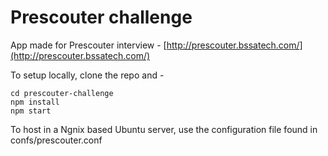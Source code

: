 Prescouter challenge
===================

App made for Prescouter interview - [http://prescouter.bssatech.com/](http://prescouter.bssatech.com/)

To setup locally, clone the repo and -

    cd prescouter-challenge
    npm install
    npm start

To host in a Ngnix based Ubuntu server, use the configuration file found in confs/prescouter.conf